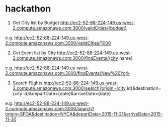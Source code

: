 # hackathon

1. Get City list by Budget
http://ec2-52-88-224-149.us-west-2.compute.amazonaws.com:3000/validCities/{budget}

e.g. 
http://ec2-52-88-224-149.us-west-2.compute.amazonaws.com:3000/validCities/1000

2. Get Event list by City 
http://ec2-52-88-224-149.us-west-2.compute.amazonaws.com:3000/findEvents/{city name}

e.g.
http://ec2-52-88-224-149.us-west-2.compute.amazonaws.com:3000/findEvents/New%20York

3. Search Flights
http://ec2-52-88-224-149.us-west-2.compute.amazonaws.com:3000/search?origin={city id}&destination={city id}&departDate={date}&arriveDate={date}

e.g. 
http://ec2-52-88-224-149.us-west-2.compute.amazonaws.com:3000/search?origin=SFOA&destination=NYCA&departDate=2015-11-21&arriveDate=2015-11-30
